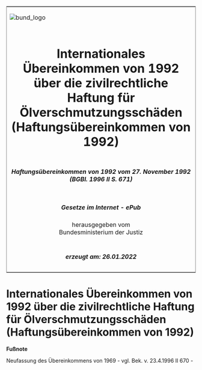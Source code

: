 <span id="DECKBLATT.html"></span>

<table border="0" frame="border" width="100%">

<tr valign="top">

<td align="left">

![bund\_logo](BfJ_2021_Web_de_de.gif)

</td>

<td align="right">

 

</td>

</tr>

<tr align="center" valign="middle">

<td colspan="2">

# Internationales Übereinkommen von 1992 über die zivilrechtliche Haftung für Ölverschmutzungsschäden (Haftungsübereinkommen von 1992)

</td>

</tr>

<tr align="center" valign="middle">

<td colspan="2">

##### Haftungsübereinkommen von 1992 vom 27. November 1992 (BGBl. 1996 II S. 671)

</td>

</tr>

<tr align="center" valign="middle">

<td colspan="2">

  
  

##### Gesetze im Internet - ePub  
  
herausgegeben vom  
Bundesministerium der Justiz

</td>

</tr>

<tr align="center" valign="bottom">

<td colspan="2">

  
  

##### erzeugt am: 26.01.2022

</td>

</tr>

</table>

<span id="BJNR046700096.html"></span>

# Internationales Übereinkommen von 1992 über die zivilrechtliche Haftung für Ölverschmutzungsschäden (Haftungsübereinkommen von 1992)

<div>

  
**Fußnote**

<div class="jnhtml">

<div>

<div class="jurAbsatz">

Neufassung des Übereinkommens von 1969 - vgl. Bek. v. 23.4.1996 II 670 -

</div>

</div>

</div>

</div>

